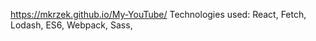 https://mkrzek.github.io/My-YouTube/
  Technologies used: 
   React,
   Fetch,
   Lodash,
   ES6,
   Webpack,
   Sass,
   
